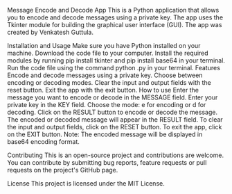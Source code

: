 Message Encode and Decode App
This is a Python application that allows you to encode and decode messages using a private key. The app uses the Tkinter module for building the graphical user interface (GUI). The app was created by Venkatesh Guttula.

Installation and Usage
Make sure you have Python installed on your machine.
Download the code file to your computer.
Install the required modules by running pip install tkinter and pip install base64 in your terminal.
Run the code file using the command python <filename>.py in your terminal.
Features
Encode and decode messages using a private key.
Choose between encoding or decoding modes.
Clear the input and output fields with the reset button.
Exit the app with the exit button.
How to use
Enter the message you want to encode or decode in the MESSAGE field.
Enter your private key in the KEY field.
Choose the mode: e for encoding or d for decoding.
Click on the RESULT button to encode or decode the message.
The encoded or decoded message will appear in the RESULT field.
To clear the input and output fields, click on the RESET button.
To exit the app, click on the EXIT button.
Note: The encoded message will be displayed in base64 encoding format.

Contributing
This is an open-source project and contributions are welcome. You can contribute by submitting bug reports, feature requests or pull requests on the project's GitHub page.

License
This project is licensed under the MIT License.



